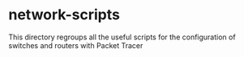 # network-scripts
This directory regroups all the useful scripts for the configuration of switches and routers with Packet Tracer

